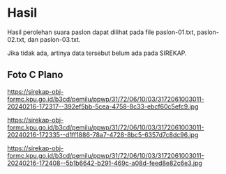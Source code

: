 # Hasil

Hasil perolehan suara paslon dapat dilihat pada file paslon-01.txt, paslon-02.txt, dan paslon-03.txt.

Jika tidak ada, artinya data tersebut belum ada pada SIREKAP.

## Foto C Plano

https://sirekap-obj-formc.kpu.go.id/b3cd/pemilu/ppwp/31/72/06/10/03/3172061003011-20240216-172317--392ef5bb-5cea-4758-8c33-ebcf60c5efc9.jpg

https://sirekap-obj-formc.kpu.go.id/b3cd/pemilu/ppwp/31/72/06/10/03/3172061003011-20240216-172335--d1ff1886-78a7-4728-8bc5-6357d7c8dc96.jpg

https://sirekap-obj-formc.kpu.go.id/b3cd/pemilu/ppwp/31/72/06/10/03/3172061003011-20240216-172408--5b1b6642-b291-469c-a08d-feed8e82c6e3.jpg
